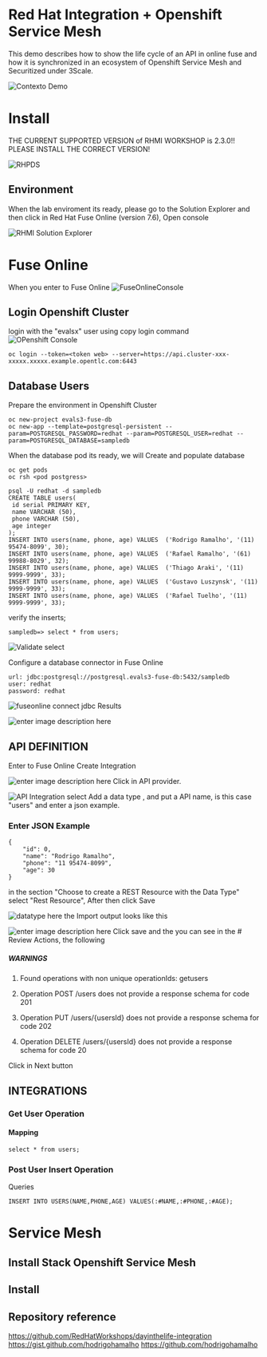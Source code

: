 # Red Hat Integration + Openshift Service Mesh 

This demo describes how to show the life cycle of an API in online fuse and how it is synchronized in an ecosystem of Openshift Service Mesh and Securitized under 3Scale.


![Contexto Demo](https://drive.google.com/uc?id=1qH6bAffCI2dysmdxYwFmdl1LXVWHazwn)
# Install

THE CURRENT SUPPORTED VERSION of RHMI WORKSHOP is 2.3.0!! PLEASE INSTALL THE CORRECT VERSION!

![RHPDS](https://drive.google.com/uc?id=1B6Vq0URuGPAazpgsqR9qef_CM_AgnCCp)
## Environment

When the lab enviroment its ready, please go to the Solution Explorer and then click in Red Hat Fuse Online (version 7.6), Open console

![RHMI Solution Explorer](https://drive.google.com/uc?id=1iJ7OmbZME6A7g_GAUZHvDp0vLf9iv5dJ)
# Fuse Online

When you enter to Fuse Online
![FuseOnlineConsole](https://drive.google.com/uc?id=1hR7rcDa_QZsKNApfjz_2F4pVuVOspQf0)
## Login Openshift Cluster

login with the "evalsx" user using copy login command
 ![OPenshift Console](https://drive.google.com/uc?id=1Dn_mHRe-KnPoRPgtq7Fe1bqCBPTc9Csq)

    oc login --token=<token web> --server=https://api.cluster-xxx-xxxxx.xxxxx.example.opentlc.com:6443


## Database Users

Prepare the environment in Openshift Cluster

	oc new-project evals3-fuse-db
	oc new-app --template=postgresql-persistent --param=POSTGRESQL_PASSWORD=redhat --param=POSTGRESQL_USER=redhat --param=POSTGRESQL_DATABASE=sampledb

When the database pod its ready, we will Create and populate database

    oc get pods
    oc rsh <pod postgress>
    	
	psql -U redhat -d sampledb	
	CREATE TABLE users(
	 id serial PRIMARY KEY,
	 name VARCHAR (50),
	 phone VARCHAR (50),
	 age integer
	);
	INSERT INTO users(name, phone, age) VALUES  ('Rodrigo Ramalho', '(11) 95474-8099', 30);
	INSERT INTO users(name, phone, age) VALUES  ('Rafael Ramalho', '(61) 99988-8029', 32);
	INSERT INTO users(name, phone, age) VALUES  ('Thiago Araki', '(11) 9999-9999', 33);
	INSERT INTO users(name, phone, age) VALUES  ('Gustavo Luszynsk', '(11) 9999-9999', 33);
	INSERT INTO users(name, phone, age) VALUES  ('Rafael Tuelho', '(11) 9999-9999', 33);

verify the inserts;

    sampledb=> select * from users;
    
![Validate select](https://drive.google.com/uc?id=1lQZS721dQJiLF2eJBXucLjVwC3gyz6Hy)

Configure a database connector in Fuse Online

	url: jdbc:postgresql://postgresql.evals3-fuse-db:5432/sampledb
	user: redhat
	password: redhat
	
![fuseonline connect jdbc](https://drive.google.com/uc?id=1D54_JsA-23vqYFaiBh8nAB2NjPArEUAR)
Results

![enter image description here](https://drive.google.com/uc?id=1k3Tg2N4IZt4eSG7pJT1RGR2clYsg3eOY)
## API DEFINITION

Enter to Fuse Online Create Integration

![enter image description here](https://drive.google.com/uc?id=1aD23ooKBPvdJQmhXqS1QtHNxNLqWXbVN)
Click in API provider.

![API Integration](https://drive.google.com/uc?id=14KN2jhRHRXgxfLy1IGhC8SgAZegv0wIp)
select Add a data type , and put a API name, is this case "users" and enter a json example.

### Enter JSON Example 


	{
	    "id": 0,
	    "name": "Rodrigo Ramalho",
	    "phone": "11 95474-8099",
	    "age": 30
	}

in the section "Choose to create a REST Resource with the Data Type" select "Rest Resource", After then click Save

![datatype here](https://drive.google.com/uc?id=183mT2EtQzLrGOoOEad-Ft0irkK11BEPx)
 the Import output looks like this
 
![enter image description here](https://drive.google.com/uc?id=1n4napX4gjRO7YmOD58vv99IBwfDkVcs0)
Click save and the you can see in the # Review Actions, the following 

##### WARNINGS
1. Found operations with non unique operationIds: getusers

2. Operation POST /users does not provide a response schema for code 201

3. Operation PUT /users/{usersId} does not provide a response schema for code 202

4. Operation DELETE /users/{usersId} does not provide a response schema for code 20

Click in Next button 

## INTEGRATIONS



### Get User Operation

#### Mapping

	select * from users;


### Post User Insert  Operation

Queries

	INSERT INTO USERS(NAME,PHONE,AGE) VALUES(:#NAME,:#PHONE,:#AGE);



# Service Mesh

## Install Stack Openshift Service Mesh


## Install 


## Repository reference
https://github.com/RedHatWorkshops/dayinthelife-integration
https://gist.github.com/hodrigohamalho
https://github.com/hodrigohamalho

<!--stackedit_data:
eyJoaXN0b3J5IjpbLTQyMzU0MjEwNiwtMTg4NTcwMzA3NywtMT
E3MzEyMDM0NCwtMTczNjE5NDAxNiwxODQ0NjQ3MjM2LC0yNzMw
ODA1NjIsLTc4MDk5MzgwNywtMTYzMzY4MTA0OSwtMTM4NTU1Nz
A5NCwxOTEyNTIxMDkzLDE0MDcyMzgwODUsMTExNTE1MTYyNywt
MTMzMzk0MTYxMywtMjQ1MzM2MzY1LDE1NzMyMzM4NTQsLTIxMT
Y2Nzk2NTIsODI0MTAyOTUwLC01NzYwMjg4NTRdfQ==
-->